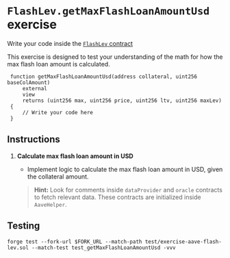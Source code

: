 # `FlashLev.getMaxFlashLoanAmountUsd` exercise

Write your code inside the [`FlashLev` contract](../src/exercises/FlashLev.sol)

This exercise is designed to test your understanding of the math for how the max flash loan amount is calculated.

```solidity
 function getMaxFlashLoanAmountUsd(address collateral, uint256 baseColAmount)
     external
     view
     returns (uint256 max, uint256 price, uint256 ltv, uint256 maxLev)
 {
     // Write your code here
 }
```

## Instructions

1. **Calculate max flash loan amount in USD**

   - Implement logic to calculate the max flash loan amount in USD, given the collateral amount.

   > **Hint:** Look for comments inside `dataProvider` and `oracle` contracts to fetch relevant data.
   > These contracts are initialized inside `AaveHelper`.

## Testing

```shell
forge test --fork-url $FORK_URL --match-path test/exercise-aave-flash-lev.sol --match-test test_getMaxFlashLoanAmountUsd -vvv
```
